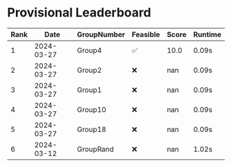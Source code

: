 # Provisional Leaderboard
| Rank | Date | GroupNumber | Feasible | Score | Runtime |
| ------ | ------------ | ------------------- |-------------| ------- | ------- |
| 1 | 2024-03-27 | Group4 | ✅ | 10.0 | 0.09s |
| 2 | 2024-03-27 | Group2 | ❌ | nan | 0.09s |
| 3 | 2024-03-27 | Group1 | ❌ | nan | 0.09s |
| 4 | 2024-03-27 | Group10 | ❌ | nan | 0.09s |
| 5 | 2024-03-27 | Group18 | ❌ | nan | 0.09s |
| 6 | 2024-03-12 | GroupRand | ❌ | nan | 1.02s |

